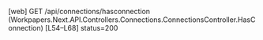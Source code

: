 [web] GET /api/connections/hasconnection  (Workpapers.Next.API.Controllers.Connections.ConnectionsController.HasConnection)  [L54–L68] status=200

